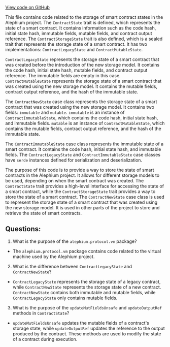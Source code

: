 [View code on GitHub](https://github.com/alephium/alephium/protocol/src/main/scala/org/alephium/protocol/vm/ContractState.scala)

This file contains code related to the storage of smart contract states in the Alephium project. The `ContractState` trait is defined, which represents the state of a smart contract. It contains information such as the code hash, initial state hash, immutable fields, mutable fields, and contract output reference. The `ContractStorageState` trait is also defined, which is a sealed trait that represents the storage state of a smart contract. It has two implementations: `ContractLegacyState` and `ContractMutableState`.

`ContractLegacyState` represents the storage state of a smart contract that was created before the introduction of the new storage model. It contains the code hash, initial state hash, mutable fields, and contract output reference. The immutable fields are empty in this case. `ContractMutableState` represents the storage state of a smart contract that was created using the new storage model. It contains the mutable fields, contract output reference, and the hash of the immutable state.

The `ContractNewState` case class represents the storage state of a smart contract that was created using the new storage model. It contains two fields: `immutable` and `mutable`. `immutable` is an instance of `ContractImmutableState`, which contains the code hash, initial state hash, and immutable fields. `mutable` is an instance of `ContractMutableState`, which contains the mutable fields, contract output reference, and the hash of the immutable state.

The `ContractImmutableState` case class represents the immutable state of a smart contract. It contains the code hash, initial state hash, and immutable fields. The `ContractLegacyState` and `ContractImmutableState` case classes have `serde` instances defined for serialization and deserialization.

The purpose of this code is to provide a way to store the state of smart contracts in the Alephium project. It allows for different storage models to be used, depending on when the smart contract was created. The `ContractState` trait provides a high-level interface for accessing the state of a smart contract, while the `ContractStorageState` trait provides a way to store the state of a smart contract. The `ContractNewState` case class is used to represent the storage state of a smart contract that was created using the new storage model. It is used in other parts of the project to store and retrieve the state of smart contracts.
## Questions: 
 1. What is the purpose of the `alephium.protocol.vm` package?
- The `alephium.protocol.vm` package contains code related to the virtual machine used by the Alephium project.

2. What is the difference between `ContractLegacyState` and `ContractNewState`?
- `ContractLegacyState` represents the storage state of a legacy contract, while `ContractNewState` represents the storage state of a new contract. `ContractNewState` contains both immutable and mutable fields, while `ContractLegacyState` only contains mutable fields.

3. What is the purpose of the `updateMutFieldsUnsafe` and `updateOutputRef` methods in `ContractState`?
- `updateMutFieldsUnsafe` updates the mutable fields of a contract's storage state, while `updateOutputRef` updates the reference to the output produced by the contract. These methods are used to modify the state of a contract during execution.
